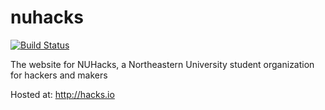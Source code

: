 nuhacks
=======
[![Build Status](https://travis-ci.org/kylesferrazza/hacks.github.io.svg?branch=master)](https://travis-ci.org/kylesferrazza/hacks.github.io)

The website for NUHacks, a Northeastern University student organization for hackers and makers

Hosted at: http://hacks.io


